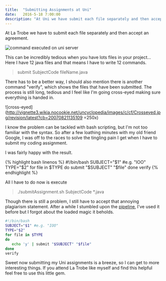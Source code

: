 ```yaml
---
title:  "Submitting Assignments at Uni"
date:   2016-5-18 7:00:00
description: "At Uni we have submit each file separately and then accept an agreement. This can be incredibly tedious when you few files for your assignment... There has to be a better way."
---
```


At La Trobe we have to submit each file separately and then accept an agreement.

![command executed on uni server](../../assets/images/2016-05-18-Assignment.jpg)

This can be incredibly tedious when you have lots files in your project...
Here I have 12 java files and that means I have to write 12 commands.
>submit SubjectCode fileName.java

There has to be a better way, I should also mention there is another command "verify", which
shows the files that have been submitted. The process is still long, tedious and I feel like I'm going cross-eyed making sure everything is handed in.

![cross-eyed](http://vignette3.wikia.nocookie.net/uncyclopedia/images/c/cf/Crosseyed.jpg/revision/latest?cb=20070821135109 =250x)

I know the problem can be tackled with bash scripting, but I'm not too familiar with the syntax.
So after a few loathing minutes with my old friend Google, I was off to the races to solve
the tingling pain I get when I have to submit my coding assignment.

I was fairly happy with the result.

{% highlight bash linenos %}
#!/bin/bash
SUBJECT="$1" #e.g. "IOO"
TYPE="$2"
for file in $TYPE
do
   submit "$SUBJECT" "$file"
done
verify
{% endhighlight %}

All I have to do now is execute
>./submitAssignment.sh SubjectCode *.java

Though there is still a problem, I still have to accept that annoying plagiarism statement.
After a while I stumbled upon the [pipeline](http://tldp.org/HOWTO/Bash-Prog-Intro-HOWTO-4.html), I've used it before but I forgot about the loaded
magic it beholds.

```bash
#!/bin/bash
SUBJECT="$1" #e.g. "IOO"
TYPE="$2"
for file in $TYPE
do
   echo 'y' | submit "$SUBJECT" "$file"
done
verify
```

Sweet now submitting my Uni assignments is a breeze, so I can get to more interesting things.
If you attend La Trobe like myself and find this helpful feel free to use this little gem.
